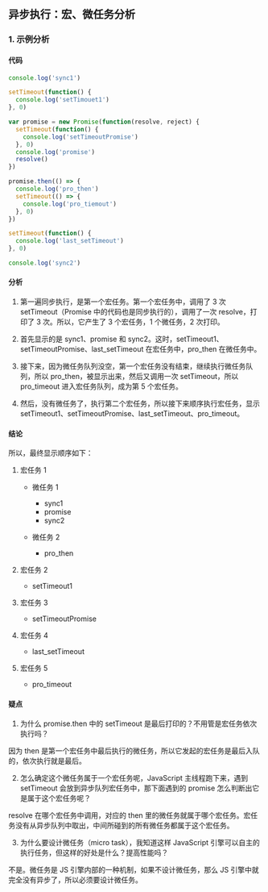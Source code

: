 ## 异步执行：宏、微任务分析

### 1. 示例分析

#### 代码

```js
console.log('sync1')

setTimeout(function() {
  console.log('setTimouet1')
}, 0)

var promise = new Promise(function(resolve, reject) {
  setTimeout(function() {
    console.log('setTimeoutPromise')
  }, 0)
  console.log('promise')
  resolve()
})

promise.then(() => {
  console.log('pro_then')
  setTimeout(() => {
    console.log('pro_tiemout')
  }, 0)
})

setTimeout(function() {
  console.log('last_setTimeout')
}, 0)

console.log('sync2')
```

#### 分析

1. 第一遍同步执行，是第一个宏任务。第一个宏任务中，调用了 3 次 setTimeout（Promise 中的代码也是同步执行的），调用了一次 resolve，打印了 3 次。所以，它产生了 3 个宏任务，1 个微任务，2 次打印。

2. 首先显示的是 sync1、promise 和 sync2。这时，setTimeout1、setTimeoutPromise、last_setTimeout 在宏任务中，pro_then 在微任务中。

3. 接下来，因为微任务队列没空，第一个宏任务没有结束，继续执行微任务队列，所以 pro_then，被显示出来，然后又调用一次 setTimeout，所以 pro_timeout 进入宏任务队列，成为第 5 个宏任务。

4. 然后，没有微任务了，执行第二个宏任务，所以接下来顺序执行宏任务，显示 setTimeout1、setTimeoutPromise、last_setTimeout、pro_timeout。

#### 结论

所以，最终显示顺序如下：

1. 宏任务 1

   - 微任务 1

     - sync1
     - promise
     - sync2

   - 微任务 2
     - pro_then

2. 宏任务 2

   - setTimeout1

3. 宏任务 3

   - setTimeoutPromise

4. 宏任务 4

   - last_setTimeout

5. 宏任务 5

   - pro_timeout

#### 疑点

1. 为什么 promise.then 中的 setTimeout 是最后打印的？不用管是宏任务依次执行吗？

因为 then 是第一个宏任务中最后执行的微任务，所以它发起的宏任务是最后入队的，依次执行就是最后。

2. 怎么确定这个微任务属于一个宏任务呢，JavaScript 主线程跑下来，遇到 setTimeout 会放到异步队列宏任务中，那下面遇到的 promise 怎么判断出它是属于这个宏任务呢？

resolve 在哪个宏任务中调用，对应的 then 里的微任务就属于哪个宏任务。宏任务没有从异步队列中取出，中间所碰到的所有微任务都属于这个宏任务。

3. 为什么要设计微任务（micro task），我知道这样 JavaScript 引擎可以自主的执行任务，但这样的好处是什么？提高性能吗？

不是。微任务是 JS 引擎内部的一种机制，如果不设计微任务，那么 JS 引擎中就完全没有异步了，所以必须要设计微任务。
